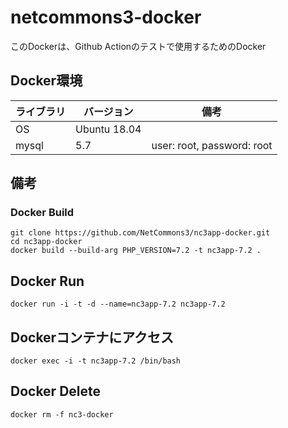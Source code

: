 # netcommons3-docker

このDockerは、Github Actionのテストで使用するためのDocker

## Docker環境

| ライブラリ | バージョン | 備考
| ------------ | ------ | ------
| OS | Ubuntu 18.04 |
| mysql | 5.7 | user: root, password: root


## 備考

### Docker Build


````
git clone https://github.com/NetCommons3/nc3app-docker.git
cd nc3app-docker
docker build --build-arg PHP_VERSION=7.2 -t nc3app-7.2 .
````

## Docker Run

````
docker run -i -t -d --name=nc3app-7.2 nc3app-7.2

````

## Dockerコンテナにアクセス

````
docker exec -i -t nc3app-7.2 /bin/bash
````

## Docker Delete

````
docker rm -f nc3-docker
````
